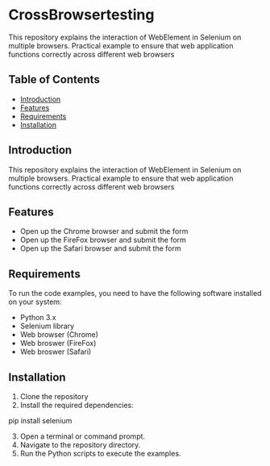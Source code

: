 # CrossBrowsertesting
This repository explains the interaction of WebElement in Selenium on multiple browsers. Practical example to ensure that web application functions correctly across different web browsers

## Table of Contents

- [Introduction](#introduction)
- [Features](#features)
- [Requirements](#requirements)
- [Installation](#installation)

## Introduction

This repository explains the interaction of WebElement in Selenium on multiple browsers. Practical example to ensure that web application functions correctly across different web browsers

## Features

- Open up the Chrome browser and submit the form
- Open up the FireFox browser and submit the form
- Open up the Safari browser and submit the form

## Requirements
To run the code examples, you need to have the following software installed on your system:

- Python 3.x
- Selenium library
- Web browser (Chrome)
- Web broswer (FireFox)
- Web broswer (Safari)

## Installation

1. Clone the repository
2. Install the required dependencies:

pip install selenium


3. Open a terminal or command prompt.
4. Navigate to the repository directory.
5. Run the Python scripts to execute the examples.
